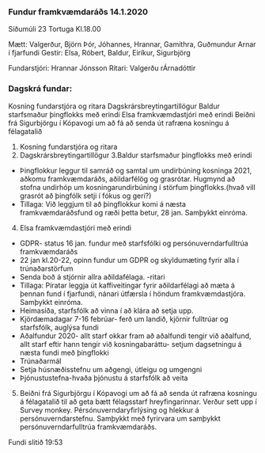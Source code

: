 ### Fundur framkvæmdaráðs 14.1.2020
Síðumúli 23 
Tortuga 
Kl.18.00

Mætt: Valgerður, Björn Þór, Jóhannes, Hrannar,
Gamithra, Guðmundur Arnar í fjarfundi
Gestir: Elsa, Róbert, Baldur, Eiríkur, Sigurbjörg

Fundarstjóri: Hrannar Jónsson
Ritari: Valgerðu rÁrnadóttir

### Dagskrá fundar: 


 Kosning fundarstjóra og ritara 
 Dagskrársbreytingartillögur 
Baldur starfsmaður þingflokks með erindi
Elsa framkvæmdastjóri með erindi
Beiðni frá Sigurbjörgu í Kópavogi um að fá að senda út rafræna kosningu á félagatalið



1. Kosning fundarstjóra og ritara 
2. Dagskrársbreytingartillögur 
3.Baldur starfsmaður þingflokks með erindi
* Þingflokkur leggur til samráð og samtal um undirbúning kosninga 2021, aðkomu framkvæmdaráðs, aðildarfélög og grasrótar. Hugmynd að stofna undirhóp um kosningarundirbúning í störfum þingflokks.(hvað vill grasrót að þingfólk setji í fókus og geri?)
* Tillaga: Við leggjum til að þingflokkur komi á næsta framkvæmdaráðsfund og ræði þetta betur, 28 jan. Samþykkt einróma.

4. Elsa framkvæmdastjóri með erindi
* GDPR- status 16 jan. fundur með starfsfólki og persónuverndarfulltrúa framkvæmdaráðs 
* 22 jan kl.20-22, opinn fundur um GDPR og skyldumæting fyrir alla í trúnaðarstörfum
* Senda boð á stjórnir allra aðildafélaga. -ritari
* Tillaga: Píratar leggja út kaffiveitingar fyrir aðildarfélagi að mæta á þennan fund í fjarfundi, nánari útfærsla í höndum framkvæmdastjóra. Samþykkt einróma.
* Heimasíða, starfsfólk að vinna í að klára að setja upp.
* Kjördæmadagar 7-16 febrúar- ferð um landið, kjörnir fulltrúar og starfsfólk, auglýsa fundi
* Aðalfundur 2020- allt starf okkar fram að aðalfundi tengir við aðalfund, allt starf eftir hann tengir við kosningabaráttu- setjum dagsetningu á næsta fundi með þingflokki
* Trúnaðarmál
* Setja húsnæðisstefnu um aðgengi, útleigu og umgengni
* Þjónustustefna-hvaða þjónustu á starfsfólk að veita

5. Beiðni frá Sigurbjörgu í Kópavogi um að fá að senda út rafræna kosningu á félagatalið til að geta bætt félagsstarf hreyfingarinnar. Verður sett upp í Survey monkey. Pérsónuverndaryfirlýsing og hlekkur á persónuverndarstefnu.
Samþykkt með fyrirvara um samþykkt persónuverndarfulltrúa framkvæmdaráðs.

Fundi slitið 19:53

